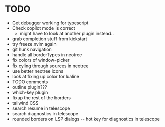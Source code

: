 # TODO

- Get debugger working for typescript
- Check copilot mode is correct
    - might have to look at another plugin instead..
- grab completion stuff from kickstart
- try freeze.nvim again
- git hunk navigation
- handle all borderTypes in neotree
- fix colors of window-picker
- fix cyling through sources in neotree
- use better neotree icons
- look at fixing up color for lualine
- TODO comments
- outline plugin???
- which-key plugin
- fixup the rest of the borders
- tailwind CSS
- search resume in telescope
- search diagnostics in telescope
- rounded borders on LSP dialogs
-- hot key for diagnostics in telescope
